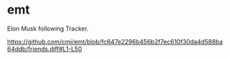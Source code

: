 # emt
Elon Musk following Tracker.

https://github.com/cmj/emt/blob/fc647e2296b456b2f7ec610f30da4d588ba64ddb/friends.diff#L1-L50
